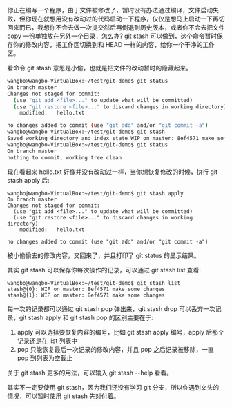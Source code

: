 你正在编写一个程序，由于文件被修改了，暂时没有办法通过编译，文件启动失败，但你现在就想用没有改动过的代码启动一下程序，仅仅是想马上启动一下再切回来而已，我想你不会去做一次提交然后再倒退到历史版本，或者你不会去把文件 copy 一份单独放在另外一个目录，怎么办? git stash 可以做到，这个命令暂时保存你的修改内容，把工作区切换到和 HEAD 一样的内容，给你一个干净的工作区。

看命令 git stash 意思是小偷，也就是把文件的改动暂时的隐藏起来。

```bash
wangbo@wangbo-VirtualBox:~/test/git-demo$ git status
On branch master
Changes not staged for commit:
  (use "git add <file>..." to update what will be committed)
  (use "git restore <file>..." to discard changes in working directory)
	modified:   hello.txt

no changes added to commit (use "git add" and/or "git commit -a")
wangbo@wangbo-VirtualBox:~/test/git-demo$ git stash
Saved working directory and index state WIP on master: 8ef4571 make some changes
wangbo@wangbo-VirtualBox:~/test/git-demo$ git status
On branch master
nothing to commit, working tree clean
```

现在看起来 hello.txt 好像并没有改动过一样，当你想恢复修改的时候，执行 git stash apply 后:

```
wangbo@wangbo-VirtualBox:~/test/git-demo$ git stash apply
On branch master
Changes not staged for commit:
  (use "git add <file>..." to update what will be committed)
  (use "git restore <file>..." to discard changes in working directory)
	modified:   hello.txt

no changes added to commit (use "git add" and/or "git commit -a")
```

被小偷偷去的修改内容，又回来了，并且打印了 git status 的显示结果。

其实 git stash 可以保存你每次操作的记录，可以通过 git stash list 查看:

```
wangbo@wangbo-VirtualBox:~/test/git-demo$ git stash list
stash@{0}: WIP on master: 8ef4571 make some changes
stash@{1}: WIP on master: 8ef4571 make some changes
```

每一次的记录都可以通过 git stash pop 弹出来，git stash drop 可以丢弃一次记录，git stash apply  和 git stash pop 的区别主要在于:
1. apply 可以选择要恢复内容的编号，比如 git stash apply 编号，apply 后那个记录还是在 list 列表中
2. pop 只能恢复最后一次记录的修改内容，并且 pop 之后记录被移除，一直 pop 到列表为空截止

关于 git stash 更多的用法，可以输入 git stash --help 看看。

其实不一定要使用 git stash，因为我们还没有学习 git 分支，所以你遇到文头的情况，可以暂时使用 git stash 先对付着。

